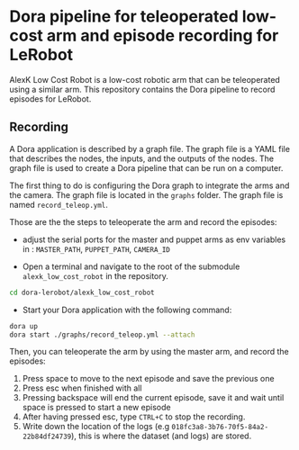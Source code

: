 # Dora pipeline for teleoperated low-cost arm and episode recording for LeRobot

AlexK Low Cost Robot is a low-cost robotic arm that can be teleoperated using a similar arm. This repository contains
the Dora pipeline to record episodes for LeRobot.

## Recording

A Dora application is described by a graph file. The graph file is a YAML file that describes the nodes, the inputs, and
the outputs of the nodes. The graph file is used to create a Dora pipeline that can be run on a computer.

The first thing to do is configuring the Dora graph to integrate the arms and the camera. The graph file is located in
the `graphs` folder. The graph file is named `record_teleop.yml`.

Those are the the steps to teleoperate the arm and record the episodes:

- adjust the serial ports for the master and puppet arms as env variables
  in : `MASTER_PATH`, `PUPPET_PATH`, `CAMERA_ID`

- Open a terminal and navigate to the root of the submodule `alexk_low_cost_robot` in the repository.

```bash
cd dora-lerobot/alexk_low_cost_robot
```

- Start your Dora application with the following command:

```bash
dora up
dora start ./graphs/record_teleop.yml --attach
```

Then, you can teleoperate the arm by using the master arm, and record the episodes:

1. Press space to move to the next episode and save the previous one
2. Press esc when finished with all
3. Pressing backspace will end the current episode, save it and wait until space is pressed to start a new episode
4. After having pressed esc, type `CTRL+C` to stop the recording.
5. Write down the location of the logs (e.g `018fc3a8-3b76-70f5-84a2-22b84df24739`), this is where the
   dataset (and logs) are stored.
